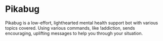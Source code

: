 # Pikabug
Pikabug is a low-effort, lighthearted mental health support bot with various topics covered. Using various commands, like !addiction, sends encouraging, uplifting messages to help you through your situation.
